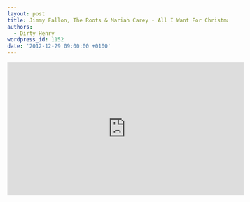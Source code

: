 ```yaml
---
layout: post
title: Jimmy Fallon, The Roots & Mariah Carey - All I Want For Christmas Is You
authors:
  - Dirty Henry
wordpress_id: 1152
date: '2012-12-29 09:00:00 +0100'
---
```

<iframe width="540" height="304" src="http://www.youtube.com/embed/sWEfszb9h8Q" frameborder="0" allowfullscreen></iframe>
